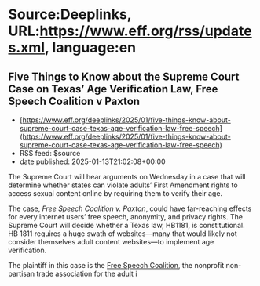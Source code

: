 # Source:Deeplinks, URL:https://www.eff.org/rss/updates.xml, language:en

## Five Things to Know about the Supreme Court Case on Texas’ Age Verification Law, Free Speech Coalition v Paxton
 - [https://www.eff.org/deeplinks/2025/01/five-things-know-about-supreme-court-case-texas-age-verification-law-free-speech](https://www.eff.org/deeplinks/2025/01/five-things-know-about-supreme-court-case-texas-age-verification-law-free-speech)
 - RSS feed: $source
 - date published: 2025-01-13T21:02:08+00:00

<div class="field field--name-body field--type-text-with-summary field--label-hidden"><div class="field__items"><div class="field__item even"><p><span>The Supreme Court will hear arguments on Wednesday in a case that will determine whether states can violate adults’ First Amendment rights to access sexual content online by requiring them to verify their age.  </span></p>
<p><span>The case, </span><i><span>Free Speech Coalition v. Paxton</span></i><span>, could have far-reaching effects for every internet users’ free speech, anonymity, and privacy rights. The Supreme Court will decide whether a Texas law, HB1181, is constitutional. HB 1811 requires a huge swath of websites—many that would likely not consider themselves adult content websites—to implement age verification.  </span></p>
<p><span>The plaintiff in this case is the </span><a href="https://www.freespeechcoalition.com/"><span>Free Speech Coalition</span></a><span>, the nonprofit non-partisan trade association for the adult i

